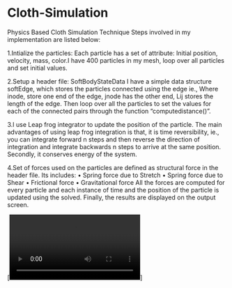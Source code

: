 # Cloth-Simulation
Physics Based Cloth Simulation
Technique
Steps involved in my implementation are listed below: 

1.Intialize the particles:
Each particle has a set of attribute: Initial position, velocity, mass, color.I have 400 particles in my mesh, loop over all particles and set initial values.
  
2.Setup a header file: SoftBodyStateData
I have a simple data structure softEdge, which stores the particles connected using the edge ie.,
Where inode, store one end of the edge, jnode has the other end, Lij stores the length of the edge. Then loop over all the particles to set the values for each of the connected pairs through the function “computedistance()”.

3.I use Leap frog integrator to update the position of the particle.
The main advantages of using leap frog integration is that, it is time reversibility, ie., you can integrate forward n steps and then reverse the direction of integration and integrate backwards n steps to arrive at the same position. Secondly, it conserves energy of the system.

4.Set of forces used on the particles are defined as structural force in the header file. Its includes:
• Spring force due to Stretch
• Spring force due to Shear
• Frictional force
• Gravitational force
All the forces are computed for every particle and each instance of time and the position of the particle is updated using the solved. Finally, the results are displayed on the output screen.

[![Watch the video](https://github.com/HameedaTaj/Cloth-Simulation/blob/master/Cloth.mp4)]
